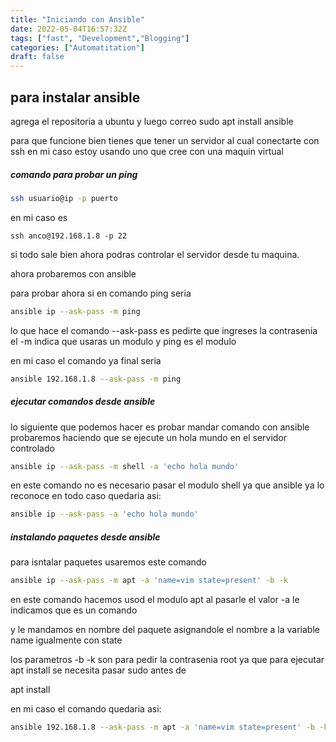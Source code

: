 ```yaml
---
title: "Iniciando con Ansible"
date: 2022-05-04T16:57:32Z
tags: ["fast", "Development","Blogging"]
categories: ["Automatitation"]
draft: false
---
```

## para instalar ansible

agrega el repositoria a ubuntu
y luego correo sudo apt install ansible

para que funcione bien tienes que tener un servidor al cual conectarte con ssh
en mi caso estoy usando uno que cree con una maquin virtual

##### comando para probar un ping 
```bash
ssh usuario@ip -p puerto
```

en mi caso es

```
ssh anco@192.168.1.8 -p 22
```

si todo sale bien ahora podras controlar el servidor desde tu maquina.

ahora probaremos con ansible

para probar ahora si en comando ping seria

```bash
ansible ip --ask-pass -m ping
```

lo que hace el comando --ask-pass es pedirte que ingreses la contrasenia
el -m indica que usaras un modulo y ping es el modulo



en mi caso el comando ya final seria

```bash
ansible 192.168.1.8 --ask-pass -m ping
```

##### ejecutar comandos desde ansible

lo siguiente que podemos hacer es probar mandar comando con ansible
probaremos haciendo que se ejecute un hola mundo en el servidor controlado

```bash
ansible ip --ask-pass -m shell -a 'echo hola mundo'
```

en este comando no es necesario pasar el modulo shell ya que ansible ya lo reconoce en todo caso quedaria asi:

```bash
ansible ip --ask-pass -a 'echo hola mundo'
```

##### instalando paquetes desde ansible

para isntalar paquetes usaremos este comando

```bash
ansible ip --ask-pass -m apt -a 'name=vim state=present' -b -k
```

en este comando hacemos usod el modulo apt al pasarle el valor -a le indicamos que es un comando  

y le mandamos en nombre del paquete asignandole el nombre a la variable name igualmente con state 

los parametros -b -k son para pedir la contrasenia root ya que para ejecutar apt install se necesita pasar sudo antes de 

apt install



en mi caso el comando quedaria asi:



```bash
ansible 192.168.1.8 --ask-pass -m apt -a 'name=vim state=present' -b -k
```
